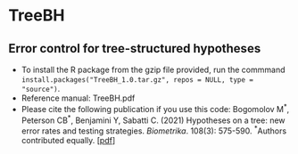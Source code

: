 # TreeBH
## Error control for tree-structured hypotheses

- To install the R package from the gzip file provided, run the commmand `install.packages("TreeBH_1.0.tar.gz", repos = NULL, type = "source")`.
- Reference manual: TreeBH.pdf
- Please cite the following publication if you use this code: Bogomolov M<sup>\*</sup>, Peterson CB<sup>\*</sup>, Benjamini Y, Sabatti C. (2021)
Hypotheses on a tree: new error rates and testing strategies. *Biometrika*. 108(3): 575-590. <sup>\*</sup>Authors contributed equally. [[pdf](https://odin.mdacc.tmc.edu/~cbpeterson/Bogomolov_Peterson_Biometrika_2021.pdf)]
